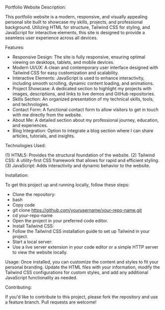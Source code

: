 Portfolio Website
Description:

This portfolio website is a modern, responsive, and visually appealing personal site built to showcase my skills, projects, and professional background. Utilizing HTML for structure, Tailwind CSS for styling, and JavaScript for interactive elements, this site is designed to provide a seamless user experience across all devices.

Features:

- Responsive Design: The site is fully responsive, ensuring optimal viewing on desktops, tablets, and mobile devices.
- Modern UI/UX: A clean and contemporary user interface designed with Tailwind CSS for easy customization and scalability.
- Interactive Elements: JavaScript is used to enhance interactivity, including smooth scrolling, dynamic content loading, and animations.
- Project Showcase: A dedicated section to highlight my projects with images, descriptions, and links to live demos and GitHub repositories.
- Skills Section: An organized presentation of my technical skills, tools, and technologies.
- Contact Form: A functional contact form to allow visitors to get in touch with me directly from the website.
- About Me: A detailed section about my professional journey, education, and experiences.
- Blog Integration: Option to integrate a blog section where I can share articles, tutorials, and insights.

Technologies Used:

(1) HTML5: Provides the structural foundation of the website.
(2) Tailwind CSS: A utility-first CSS framework that allows for rapid and efficient styling.
(3) JavaScript: Adds interactivity and dynamic behavior to the website.


Installation:

To get this project up and running locally, follow these steps:

- Clone the repository:
- bash
- Copy code
- git clone https://github.com/yourusername/your-repo-name.git
- cd your-repo-name
- Open the project in your preferred code editor.
- Install Tailwind CSS:
- Follow the Tailwind CSS installation guide to set up Tailwind in your project.
- Start a local server:
- Use a live server extension in your code editor or a simple HTTP server to view the website locally.

Usage:
Once installed, you can customize the content and styles to fit your personal branding. Update the HTML files with your information, modify the Tailwind CSS configurations for custom styles, and add any additional JavaScript functionality as needed.

Contributing:

If you'd like to contribute to this project, please fork the repository and use a feature branch. Pull requests are welcome!
